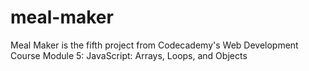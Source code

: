 # meal-maker
Meal Maker is the fifth project from Codecademy's Web Development Course Module 5: JavaScript: Arrays, Loops, and Objects

